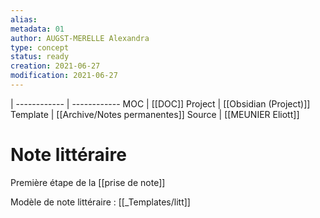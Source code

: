 ```yaml
---
alias:
metadata: 01
author: AUGST-MERELLE Alexandra
type: concept
status: ready
creation: 2021-06-27
modification: 2021-06-27
---
```

 | 
------------ | ------------
MOC | [[DOC]]
Project | [[Obsidian (Project)]]
Template | [[Archive/Notes permanentes]]
Source | [[MEUNIER Eliott]]
# Note littéraire
Première étape de la [[prise de note]]

Modèle de note littéraire : [[_Templates/litt]]